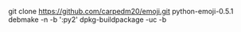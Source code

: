 git clone https://github.com/carpedm20/emoji.git python-emoji-0.5.1
debmake -n -b ':py2'
dpkg-buildpackage -uc -b
